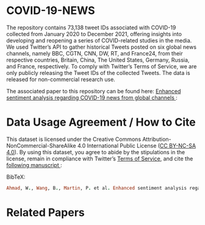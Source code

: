 # COVID-19-NEWS
 
The repository contains  73,138   tweet  IDs associated with COVID-19   collected from January 2020 to December 2021, offering insights into developing and reopening a series of COVID-related studies in the media. We used Twitter’s API to gather historical Tweets posted on six global news channels, namely BBC, CGTN, CNN, DW, RT, and France24, from their respective countries, Britain, China, The United States, Germany, Russia, and France, respectively. To comply with Twitter’s Terms of Service, we are only publicly releasing the Tweet IDs of the collected Tweets. The data is released for non-commercial research use.

The associated paper to this repository can be found here:
<a href="https://rdcu.be/c0Cq1" > Enhanced sentiment analysis regarding COVID-19 news from global channels </a>:


 
 


# Data Usage Agreement / How to Cite
This dataset is licensed under the Creative Commons Attribution-NonCommercial-ShareAlike 4.0 International Public License (<a href="https://creativecommons.org/licenses/by-nc-sa/4.0/" rel="nofollow">CC BY-NC-SA 4.0</a>). By using this dataset, you agree to abide by the stipulations in the license, remain in compliance with Twitter’s <a href="https://developer.twitter.com/en/developer-terms/agreement-and-policy" rel="nofollow">Terms of Service</a>, and cite the  <a href="https://rdcu.be/c0Cq1" > following manuscript </a>:
 

BibTeX:

 ```ruby
Ahmad, W., Wang, B., Martin, P. et al. Enhanced sentiment analysis regarding COVID-19 news from global channels. J Comput Soc Sc (2022). https://doi.org/10.1007/s42001-022-00189-1

```

 
 
# Related Papers
